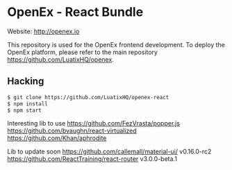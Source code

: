 # OpenEx - React Bundle

Website: http://openex.io

This repository is used for the OpenEx frontend development. To deploy the OpenEx platform, please refer to the main repository https://github.com/LuatixHQ/openex.

## Hacking

```bash
$ git clone https://github.com/LuatixHQ/openex-react
$ npm install
$ npm start
```

Interesting lib to use
https://github.com/FezVrasta/popper.js
https://github.com/bvaughn/react-virtualized
https://github.com/Khan/aphrodite

Lib to update soon
https://github.com/callemall/material-ui/ v0.16.0-rc2
https://github.com/ReactTraining/react-router v3.0.0-beta.1
